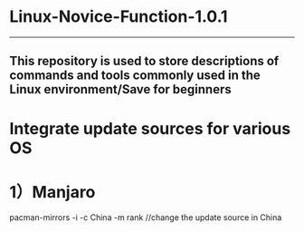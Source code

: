 # Linux-Novice-Function-1.0.1
-----------------------------
This repository is used to store descriptions of commands and tools commonly used in the Linux environment/Save for beginners
-----------------------------

# Integrate update sources for various OS

# 1）Manjaro
pacman-mirrors -i -c China -m rank  //change the update source in China
